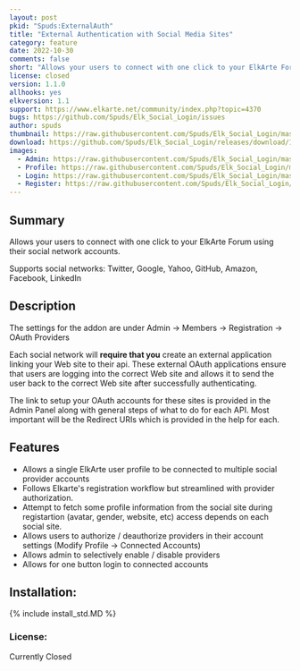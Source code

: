 ```yaml
---
layout: post
pkid: "Spuds:ExternalAuth"
title: "External Authentication with Social Media Sites"
category: feature
date: 2022-10-30
comments: false
short: "Allows your users to connect with one click to your ElkArte Forum using their social network accounts."
license: closed
version: 1.1.0
allhooks: yes
elkversion: 1.1
support: https://www.elkarte.net/community/index.php?topic=4370
bugs: https://github.com/Spuds/Elk_Social_Login/issues
author: spuds
thumbnail: https://raw.githubusercontent.com/Spuds/Elk_Social_Login/master/sample_images/sample3.png
download: https://github.com/Spuds/Elk_Social_Login/releases/download/1.1.0/elk_external_auth_110.zip
images:
  - Admin: https://raw.githubusercontent.com/Spuds/Elk_Social_Login/master/sample_images/sample1.png
  - Profile: https://raw.githubusercontent.com/Spuds/Elk_Social_Login/master/sample_images/sample2.png
  - Login: https://raw.githubusercontent.com/Spuds/Elk_Social_Login/master/sample_images/sample3.png
  - Register: https://raw.githubusercontent.com/Spuds/Elk_Social_Login/master/sample_images/sample4.png
---
```


## Summary
Allows your users to connect with one click to your ElkArte Forum using their social network accounts.

Supports social networks: Twitter, Google, Yahoo, GitHub, Amazon, Facebook, LinkedIn

## Description
The settings for the addon are under Admin -> Members -> Registration -> OAuth Providers

Each social network will **require that you** create an external application linking your Web site to their api. These external OAuth applications ensure that users are logging into the correct Web site and allows it to send the user back to the correct Web site after successfully authenticating.

The link to setup your OAuth accounts for these sites is provided in the Admin Panel along with general steps of what to do for each API.  Most important will be the Redirect URIs which is provided in the help for each.

## Features

* Allows a single ElkArte user profile to be connected to multiple social provider accounts
* Follows Elkarte's registration workflow but streamlined with provider authorization.
* Attempt to fetch some profile information from the social site during registartion (avatar, gender, website, etc) access depends on each social site.
* Allows users to authorize / deauthorize providers in their account settings (Modify Profile -> Connected Accounts)
* Allows admin to selectively enable / disable providers
* Allows for one button login to connected accounts

## Installation:
{% include install_std.MD %}

### License:
Currently Closed
